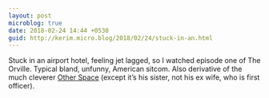 ```yaml
---
layout: post
microblog: true
date: 2018-02-24 14:44 +0530
guid: http://kerim.micro.blog/2018/02/24/stuck-in-an.html
---
```

Stuck in an airport hotel, feeling jet lagged, so I watched episode one of The Orville. Typical bland, unfunny, American sitcom. Also derivative of the much cleverer [Other Space](https://shareotherspace.tumblr.com/) (except it’s his sister, not his ex wife, who is first officer).
